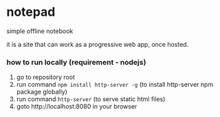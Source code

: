# notepad
simple offline notebook

it is a site that can work as a progressive web app, once hosted.

### how to run locally (requirement - nodejs)
1. go to repository root
2. run command `npm install http-server -g` (to install http-server npm package globally)
3. run command `http-server` (to serve static html files) 
4. goto http://localhost:8080 in your browser
